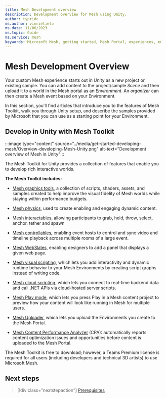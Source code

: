 ```yaml
---
title: Mesh Development overview
description: Development overview for Mesh using Unity.
author: typride
ms.author: vinnietieto
ms.date: 11/06/2023
ms.topic: Guide
ms.service: mesh
keywords: Microsoft Mesh, getting started, Mesh Portal, experiences, environments
---
```


# Mesh Development Overview

Your custom Mesh experience starts out in Unity as a new project or existing sample. You can add content to the project/sample *Scene* and then upload it to a world in the Mesh portal as an *Environment*. An *organizer* can then create a Mesh event based on your Environment.

In this section, you'll find articles that introduce you to the features of Mesh Toolkit, walk you through Unity setup, and describe the samples provided by Microsoft that you can use as a starting point for your Environment.

## Develop in Unity with Mesh Toolkit

:::image type="content" source="../media/get-started-developing-mesh/Overview-developing-Mesh-Unity.png" alt-text="Development overview of Mesh in Unity":::

The Mesh Toolkit for Unity provides a collection of features that enable you to develop rich interactive worlds.

**The Mesh Toolkit includes:**

* [Mesh graphics tools](design/overview.md), a collection of scripts, shaders, assets, and samples created to help improve the visual fidelity of Mesh worlds while staying within performance budgets.

* [Mesh physics](enhance-your-environment/physics/mesh-physics-overview.md), used to create enabling and engaging dynamic content.

* [Mesh interactables](enhance-your-environment/avatar-and-object-interactions/interactables.md), allowing participants to grab, hold, throw, select, anchor, tether and spawn

* [Mesh controllables](enhance-your-environment/multi-room-sync.md), enabling event hosts to control and sync video and timeline playback across multiple rooms of a large event.

* [Mesh WebSlates](enhance-your-environment/webcontent.md), enabling designers to add a panel that displays a given web page.

* [Mesh visual scripting](script-your-scene-logic/visual-scripting/visual-scripting-overview.md), which lets you add interactivity and dynamic runtime behavior to your Mesh Environments by creating script graphs instead of writing code.

* [Mesh cloud scripting](script-your-scene-logic/cloud-scripting/cloud-scripting-basic-concepts.md), which lets you connect to real-time backend data and call .NET APIs via cloud-hosted server scripts.

* [Mesh Play mode](debug-and-optimize-performance/playmode.md), which lets you press Play in a Mesh content project to preview how your content will look like running in Mesh for multiple users.

* [Mesh Uploader](make-your-environment-available/build-and-publish-your-environment.md), which lets you upload the Environments you create to the Mesh Portal.

* [Mesh Content Performance Analyzer](debug-and-optimize-performance/cpa.md) (CPA): automatically reports content optimization issues and opportunities before content is uploaded to the Mesh Portal.

The Mesh Toolkit is free to download; however, a Teams Premium license is required for all users (including developers and technical 3D artists) to use Microsoft Mesh.

## Next steps

 > [!div class="nextstepaction"]
 > [Prerequisites](getting-started/prerequisites.md)

